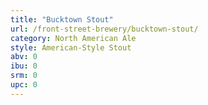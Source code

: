 ```yaml
---
title: "Bucktown Stout"
url: /front-street-brewery/bucktown-stout/
category: North American Ale
style: American-Style Stout
abv: 0
ibu: 0
srm: 0
upc: 0
---
```


